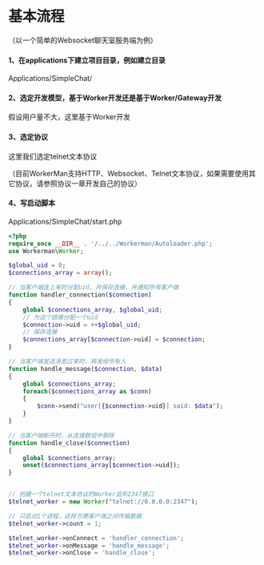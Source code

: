 # 基本流程
（以一个简单的Websocket聊天室服务端为例）

#### 1、在applications下建立项目目录，例如建立目录
Applications/SimpleChat/

#### 2、选定开发模型，基于Worker开发还是基于Worker/Gateway开发
假设用户量不大，这里基于Worker开发

#### 3、选定协议
这里我们选定telnet文本协议

（目前WorkerMan支持HTTP、Websocket、Telnet文本协议，如果需要使用其它协议，请参照协议一章开发自己的协议）

#### 4、写启动脚本
Applications/SimpleChat/start.php
```php
<?php
require_once __DIR__ . '/../../Workerman/Autoloader.php';
use Workerman\Worker;

$global_uid = 0;
$connections_array = array();

// 当客户端连上来时分配uid，并保存连接，并通知所有客户端
function handler_connection($connection)
{
    global $connections_array, $global_uid;
    // 为这个链接分配一个uid
    $connection->uid = ++$global_uid;
    // 保存连接
    $connections_array[$connection->uid] = $connection;
}

// 当客户端发送消息过来时，转发给所有人
function handle_message($connection, $data)
{
    global $connections_array;
    foreach($connections_array as $conn)
    {
        $conn->send("user[{$connection->uid}] said: $data");
    }
}

// 当客户端断开时，从连接数组中删除
function handle_close($connection)
{
    global $connections_array;
    unset($connections_array[$connection->uid]);
}


// 创建一个telnet文本协议的Worker监听2347接口
$telnet_worker = new Worker("telnet://0.0.0.0:2347");

// 只启动1个进程，这样方便客户端之间传输数据
$telnet_worker->count = 1;

$telnet_worker->onConnect = 'handler_connection';
$telnet_worker->onMessage = 'handle_message';
$telnet_worker->onClose = 'handle_close';

```
